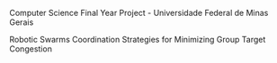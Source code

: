 Computer Science Final Year Project - Universidade Federal de Minas Gerais

Robotic Swarms Coordination Strategies for Minimizing Group Target Congestion
